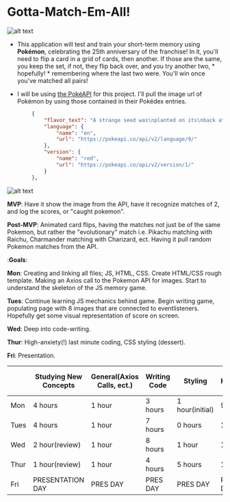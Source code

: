 # Gotta-Match-Em-All!

![alt text](https://static.wikia.nocookie.net/pokemon-fano/images/6/6f/Poke_Ball.png/revision/latest/scale-to-width-down/340?cb=20140520015336)


- This application will test and train your short-term memory using **Pokémon**, celebrating the 25th anniversary of the franchise! In it, you'll need to flip a card in a grid of cards, then another. If those are the same, you keep the set, if not, they flip back over, and you try another two, * hopefully! * remembering where the last two were. You'll win once you've matched all pairs!

- I will be using [the PokéAPI](https://pokeapi.co) for this project. I'll pull the image url of Pokémon by using those contained in their Pokédex entries.

```json
        {
            "flavor_text": "A strange seed was\nplanted on its\nback at birth.\fThe plant sprouts\nand grows with\nthis POKéMON.",
            "language": {
                "name": "en",
                "url": "https://pokeapi.co/api/v2/language/9/"
            },
            "version": {
                "name": "red",
                "url": "https://pokeapi.co/api/v2/version/1/"
            }
        },
```
![alt text](https://i.imgur.com/ZPt671q.png)

**MVP**: Have it show the image from the API, have it recognize matches of 2, and log the scores, or "caught pokemon".

**Post-MVP**: Animated card flips, having the matches not just be of the same Pokemon, but rather the "evolutionary" match i.e. Pikachu matching with Raichu, Charmander matching with Charizard, ect. Having it pull random Pokemon matches from the API.

:**Goals**:

**Mon**: Creating and linking all files; JS, HTML, CSS. Create HTML/CSS rough template. Making an Axios call to the Pokemon API for images. Start to understand the skeleton of the JS memory game.

**Tues**: Continue learning JS mechanics behind game. Begin writing game, populating page with 8 images that are connected to eventlisteners. Hopefully get some visual representation of score on screen.

**Wed**: Deep into code-writing. 

**Thur**: High-anxiety(!) last minute coding, CSS styling (dessert).

**Fri**: Presentation.


|   |Studying New Concepts|General(Axios Calls, ect.)|Writing Code|Styling|Total Hours Day| Total Hours Days|
|---|---|---|---|---|---|---|
|Mon|4 hours   |1 hour   |3 hours   |1 hour(initial)|9|9|
|Tues|4 hours   |1 hour   |7 hours   |0 hours   |12|21|
|Wed|2 hour(review)   |1 hour   |8 hours   |1 hour|12|33|
|Thur|1 hour(review)   |1 hour   |4 hours   |5 hours|11|44|
|Fri|PRESENTATION DAY|PRES DAY|PRES DAY|PRES DAY |PRES DAY|PRES DAY|

